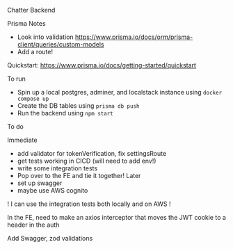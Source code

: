Chatter Backend

Prisma Notes

- Look into validation
  https://www.prisma.io/docs/orm/prisma-client/queries/custom-models
- Add a route!

Quickstart: https://www.prisma.io/docs/getting-started/quickstart

To run

- Spin up a local postgres, adminer, and localstack instance using `docker compose up`
- Create the DB tables using `prisma db push`
- Run the backend using `npm start`

To do

Immediate
  - add validator for tokenVerification, fix settingsRoute
  - get tests working in CICD (will need to add env!)
  - write some integration tests
  - Pop over to the FE and tie it together!
Later
  - set up swagger
  - maybe use AWS cognito

! I can use the integration tests both locally and on AWS !

In the FE, need to make an axios interceptor that moves the JWT cookie to a header in the auth

Add Swagger, zod validations
